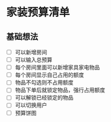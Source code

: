 # 家装预算清单

## 基础想法

- [ ] 可以新增房间
- [ ] 可以输入总预算
- [ ] 每个房间里面可以新增家具家电物品
- [ ] 每个房间显示自己占用的额度
- [ ] 物品不勾选则不占用额度
- [ ] 物品下单后就锁定物品，强行占用额度
- [ ] 可以解锁已经锁定的物品
- [ ] 可以切换用户
- [ ] 预算饼图